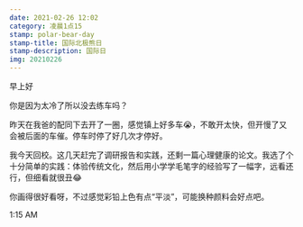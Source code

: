 ```yaml
---
date: 2021-02-26 12:02
category: 凌晨1点15
stamp: polar-bear-day
stamp-title: 国际北极熊日
stamp-description: 国际日
img: 20210226
---
```


<p>
早上好

你是因为太冷了所以没去练车吗？

昨天在我爸的配同下去开了一圈，感觉镇上好多车😭，不敢开太快，但开慢了又会被后面的车催。停车时停了好几次才停好。

我今天回校。这几天赶完了调研报告和实践，还剩一篇心理健康的论文。我选了个十分简单的实践：体验传统文化，然后用小学学毛笔字的经验写了一幅字，远看还行，但细看就很丑😂

你画得很好看呀，不过感觉彩铅上色有点“平淡”，可能换种颜料会好点吧。


1:15 AM
</p>
